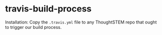 # travis-build-process

Installation: Copy the `.travis.yml` file to any ThoughtSTEM repo that ought
to trigger our build process.








